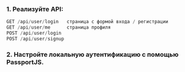 ### 1. Реализуйте API:

```javascript
GET /api/user/login   страница с формой входа / регистрации
GET /api/user/me      страница профиля
POST /api/user/login
POST /api/user/signup
```

### 2. Настройте локальную аутентификацию с помощью PassportJS.
